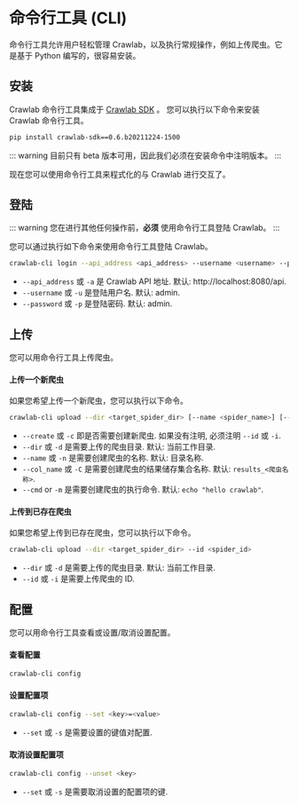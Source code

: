 # 命令行工具 (CLI)

命令行工具允许用户轻松管理 Crawlab，以及执行常规操作，例如上传爬虫。它是基于 Python 编写的，很容易安装。

## 安装

Crawlab 命令行工具集成于 [Crawlab SDK](https://pypi.org/project/crawlab-sdk) 。 您可以执行以下命令来安装 Crawlab 命令行工具。

```bash
pip install crawlab-sdk==0.6.b20211224-1500
```

::: warning
目前只有 beta 版本可用，因此我们必须在安装命令中注明版本。
:::

现在您可以使用命令行工具来程式化的与 Crawlab 进行交互了。

## 登陆

::: warning
您在进行其他任何操作前，**必须** 使用命令行工具登陆 Crawlab。 
:::

您可以通过执行如下命令来使用命令行工具登陆 Crawlab。

```bash
crawlab-cli login --api_address <api_address> --username <username> --password <password>
```

- `--api_address` 或 `-a` 是 Crawlab API 地址. 默认: http://localhost:8080/api.
- `--username` 或 `-u` 是登陆用户名. 默认: admin.
- `--password` 或 `-p` 是登陆密码. 默认: admin.

## 上传

您可以用命令行工具上传爬虫。

#### 上传一个新爬虫

如果您希望上传一个新爬虫，您可以执行以下命令。

```bash
crawlab-cli upload --dir <target_spider_dir> [--name <spider_name>] [--col_name <results_collection_name>] --create
```

- `--create` 或 `-c` 即是否需要创建新爬虫. 如果没有注明, 必须注明 `--id` 或 `-i`.
- `--dir` 或 `-d` 是需要上传的爬虫目录. 默认: 当前工作目录.
- `--name` 或 `-n` 是需要创建爬虫的名称. 默认: 目录名称.
- `--col_name` 或 `-C` 是需要创建爬虫的结果储存集合名称. 默认: `results_<爬虫名称>`.
- `--cmd` or `-m` 是需要创建爬虫的执行命令. 默认: `echo "hello crawlab"`.

#### 上传到已存在爬虫

如果您希望上传到已存在爬虫，您可以执行以下命令。

```bash
crawlab-cli upload --dir <target_spider_dir> --id <spider_id>
```

- `--dir` 或 `-d` 是需要上传的爬虫目录. 默认: 当前工作目录.
- `--id` 或 `-i` 是需要上传爬虫的 ID.

## 配置

您可以用命令行工具查看或设置/取消设置配置。

#### 查看配置

```bash
crawlab-cli config
```

#### 设置配置项

```bash
crawlab-cli config --set <key>=<value>
```

- `--set` 或 `-s` 是需要设置的键值对配置.

#### 取消设置配置项

```bash
crawlab-cli config --unset <key>
```

- `--set` 或 `-s` 是需要取消设置的配置项的键.
